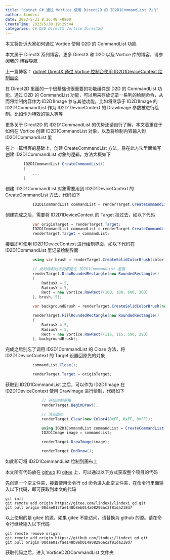 ```yaml
---
title: "dotnet C# 通过 Vortice 使用 Direct2D 的 ID2D1CommandList 入门"
author: lindexi
date: 2023-5-31 8:26:40 +0800
CreateTime: 2023/5/30 19:29:44
categories: C# D2D DirectX Vortice Direct2D
---
```


本文将告诉大家如何通过 Vortice 使用 D2D 的 CommandList 功能

<!--more-->


<!-- CreateTime:2023/5/30 19:29:44 -->


<!-- 标签：C#,D2D,DirectX,Vortice,Direct2D, -->
<!-- 博客 -->
<!-- 发布 -->

本文属于 DirectX 系列博客，更多 DirectX 和 D2D 以及 Vortice 库的博客，请参阅我的 [博客导航](https://blog.lindexi.com/post/%E5%8D%9A%E5%AE%A2%E5%AF%BC%E8%88%AA.html )

上一篇博客： [dotnet DirectX 通过 Vortice 控制台使用 ID2D1DeviceContext 绘制画面](https://blog.lindexi.com/post/dotnet-DirectX-%E9%80%9A%E8%BF%87-Vortice-%E6%8E%A7%E5%88%B6%E5%8F%B0%E4%BD%BF%E7%94%A8-ID2D1DeviceContext-%E7%BB%98%E5%88%B6%E7%94%BB%E9%9D%A2.html )

在 Direct2D 里面的一个很基础也很重要的功能组件是 D2D 的 CommandList 功能。通过 D2D 的 CommandList 功能，可以用来存放记录一系列的绘制命令，从而将绘制内容作为 ID2D1Image 参与其他功能。比如将继承于 ID2D1Image 的 ID2D1CommandList 作为 ID2D1DeviceContext 的 DrawImage 参数被进行绘制。比如作为特效的输入等等

更多关于 Direct2D 的 ID2D1CommandList 的优势还请自行了解，本文着重在于如何在 Vortice 创建 ID2D1CommandList 对象，以及将绘制内容输入到 ID2D1CommandList 里

在上一篇博客的基础上，创建 CreateCommandList 方法，将在此方法里面编写创建 ID2D1CommandList 对象的逻辑，方法大概如下

```csharp
        ID2D1CommandList CreateCommandList()
        {
            ...
        }
```

创建 ID2D1CommandList 对象需要用到 ID2D1DeviceContext 的 CreateCommandList 方法，代码如下

```csharp
            ID2D1CommandList commandList = renderTarget.CreateCommandList();
```

创建完成之后，需要将 ID2D1DeviceContext 的 Target 挂过去，如以下代码

```csharp
            var originTarget = renderTarget.Target;
            ID2D1CommandList commandList = renderTarget.CreateCommandList();
            renderTarget.Target = commandList;
```

接着即可使用 ID2D1DeviceContext 进行绘制界面，如以下代码在 ID2D1CommandList 里记录绘制界面

```csharp
            using var brush = renderTarget.CreateSolidColorBrush(color);

            // 此时绘制过去的都是在 ID2D1CommandList 里面
            renderTarget.DrawRoundedRectangle(new RoundedRectangle()
            {
                RadiusX = 5,
                RadiusY = 5,
                Rect = new Vortice.RawRectF(100, 100, 600, 300)
            }, brush, 5);

            var backgroundBrush = renderTarget.CreateSolidColorBrush(new Color4(0x64, 0x95, 0xED));

            renderTarget.FillRoundedRectangle(new RoundedRectangle()
            {
                RadiusX = 5,
                RadiusY = 5,
                Rect = new Vortice.RawRectF(115, 115, 590, 290)
            }, backgroundBrush);
```

完成之后别忘了调用 ID2D1CommandList 的 Close 方法，将 ID2D1DeviceContext 的 Target 设置回原先的对象

```csharp
            commandList.Close();

            renderTarget.Target = originTarget;
```

获取到 ID2D1CommandList 之后，可以作为 ID2D1Image 在 ID2D1DeviceContext 使用 DrawImage 进行绘制，代码如下

```csharp
                // 开始绘制逻辑
                renderTarget.BeginDraw();

                // 清空画布
                renderTarget.Clear(new Color4(0xFF, 0xFF, 0xFF));

                using ID2D1CommandList commandList = CreateCommandList();
                ID2D1Image image = commandList;

                renderTarget.DrawImage(image);

                renderTarget.EndDraw();
```

如此即可将 ID2D1CommandList 绘制到画布上

本文所有代码放在 [github](https://github.com/lindexi/lindexi_gd/tree/08dae017fae148b8eb014a08296ac2f81da218d7/VorticeD2DCommandList) 和 [gitee](https://gitee.com/lindexi/lindexi_gd/tree/08dae017fae148b8eb014a08296ac2f81da218d7/VorticeD2DCommandList) 上，可以通过以下方式获取整个项目的代码

先创建一个空文件夹，接着使用命令行 cd 命令进入此空文件夹，在命令行里面输入以下代码，即可获取到本文的代码

```
git init
git remote add origin https://gitee.com/lindexi/lindexi_gd.git
git pull origin 08dae017fae148b8eb014a08296ac2f81da218d7
```

以上使用的是 gitee 的源，如果 gitee 不能访问，请替换为 github 的源。请在命令行继续输入以下代码

```
git remote remove origin
git remote add origin https://github.com/lindexi/lindexi_gd.git
git pull origin 08dae017fae148b8eb014a08296ac2f81da218d7
```

获取代码之后，进入 VorticeD2DCommandList 文件夹
